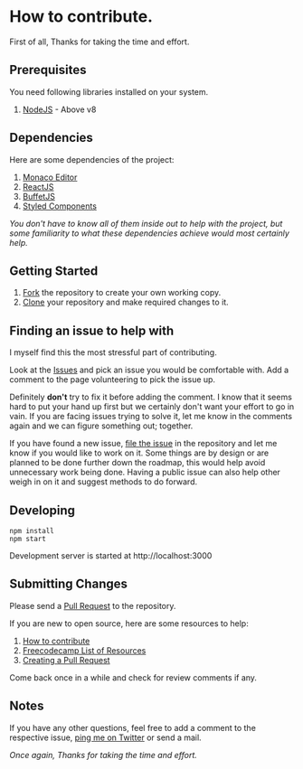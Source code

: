 # How to contribute.

First of all, Thanks for taking the time and effort.

## Prerequisites

You need following libraries installed on your system.

1. [NodeJS](https://nodejs.org/en/) - Above v8

## Dependencies

Here are some dependencies of the project:

1. [Monaco Editor](https://microsoft.github.io/monaco-editor/)
2. [ReactJS](https://reactjs.org)
3. [BuffetJS](https://www.buffetjs.io/)
4. [Styled Components](https://www.styled-components.com)

_You don't have to know all of them inside out to help with the project, but some familiarity to what these dependencies achieve would most certainly help._

## Getting Started

1. [Fork](https://help.github.com/en/articles/fork-a-repo) the repository to create your own working copy.
2. [Clone](https://help.github.com/en/articles/cloning-a-repository) your repository and make required changes to it.

## Finding an issue to help with

I myself find this the most stressful part of contributing.

Look at the [Issues](https://github.com/agneym/json-formatter/issues) and pick an issue you would be comfortable with. Add a comment to the page volunteering to pick the issue up.

Definitely **don't** try to fix it before adding the comment. I know that it seems hard to put your hand up first but we certainly don't want your effort to go in vain. If you are facing issues trying to solve it, let me know in the comments again and we can figure something out; together.

If you have found a new issue, [file the issue](https://github.com/agneym/json-formatter/issues/new/choose) in the repository and let me know if you would like to work on it. Some things are by design or are planned to be done further down the roadmap, this would help avoid unnecessary work being done. Having a public issue can also help other weigh in on it and suggest methods to do forward.

## Developing

```
npm install
npm start
```

Development server is started at http://localhost:3000

## Submitting Changes

Please send a [Pull Request](https://github.com/BoywithSilverWings/json-formatter/compare?expand=1) to the repository.

If you are new to open source, here are some resources to help:

1. [How to contribute](https://opensource.guide/how-to-contribute/)
2. [Freecodecamp List of Resources](https://github.com/freeCodeCamp/how-to-contribute-to-open-source)
3. [Creating a Pull Request](https://help.github.com/en/articles/creating-a-pull-request)

Come back once in a while and check for review comments if any.

## Notes

If you have any other questions, feel free to add a comment to the respective issue, [ping me on Twitter](https://twitter.com/agneymenon) or send a mail.

_Once again, Thanks for taking the time and effort._
